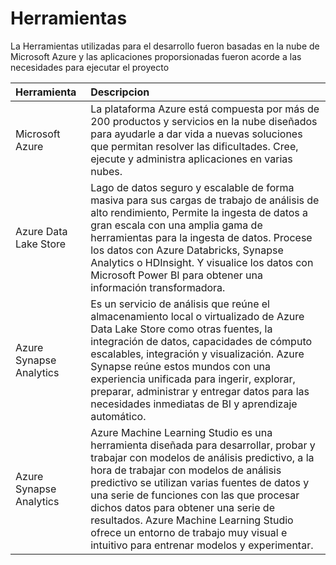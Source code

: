 
# Herramientas

La Herramientas utilizadas para el desarrollo fueron basadas en la nube de Microsoft Azure y las aplicaciones proporsionadas fueron acorde a las necesidades para ejecutar el proyecto

| Herramienta | Descripcion  |
| :----- | :--- | 
| Microsoft Azure  | La plataforma Azure está compuesta por más de 200 productos y servicios en la nube diseñados para ayudarle a dar vida a nuevas soluciones que permitan resolver las dificultades. Cree, ejecute y administra aplicaciones en varias nubes. | 
| Azure Data Lake Store | Lago de datos seguro y escalable de forma masiva para sus cargas de trabajo de análisis de alto rendimiento, Permite la ingesta de datos a gran escala con una amplia gama de herramientas para la ingesta de datos. Procese los datos con Azure Databricks, Synapse Analytics o HDInsight. Y visualice los datos con Microsoft Power BI para obtener una información transformadora. | 
| Azure Synapse Analytics |Es un servicio de análisis que reúne  el almacenamiento local o virtualizado de Azure Data Lake Store como otras fuentes, la integración de datos, capacidades de cómputo escalables, integración y visualización. Azure Synapse reúne estos mundos con una experiencia unificada para ingerir, explorar, preparar, administrar y entregar datos para las necesidades inmediatas de BI y aprendizaje automático. | 
| Azure Synapse Analytics |Azure Machine Learning Studio es una herramienta diseñada para desarrollar, probar y trabajar con modelos de análisis predictivo, a la hora de trabajar con modelos de análisis predictivo se utilizan varias fuentes de datos y una serie de funciones con las que procesar dichos datos para obtener una serie de resultados. Azure Machine Learning Studio ofrece un entorno de trabajo muy visual e intuitivo para entrenar  modelos y experimentar.| 


